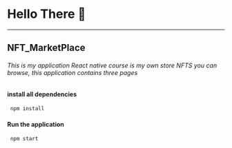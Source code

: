 # Hello There 🤗

---

## NFT_MarketPlace

###### This is my application React native course is my own store NFTS you can browse, this application contains three pages

#### install all dependencies

```js
 npm install
```

#### Run the application

```js
 npm start
```
